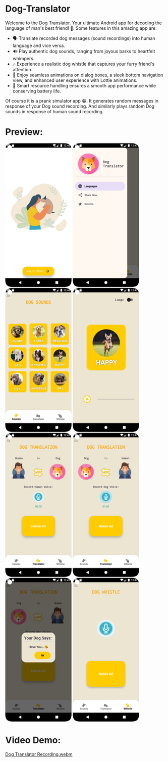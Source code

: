 # Dog-Translator
Welcome to the Dog Translator. Your ultimate Android app for decoding the language of man's best friend! 🐶. Some features in this amazing app are:

* 🗣️ Translate recorded dog messages (sound recordings) into human language and vice versa.
* 🔊 Play authentic dog sounds, ranging from joyous barks to heartfelt whimpers.
* 🎶 Experience a realistic dog whistle that captures your furry friend's attention.
* 🎉 Enjoy seamless animations on dialog boxes, a sleek bottom navigation view, and enhanced user experience with Lottie animations.
* 🚀 Smart resource handling ensures a smooth app performance while conserving battery life.

Of course it is a prank simulator app 😁. It generates random messages in response of your Dog sound recording. And similarly plays random Dog sounds in response of human sound recording.

# Preview:

<div>
  <img src="https://github.com/meemanali/Dog-Translator/blob/main/Dog%20Translator%201.png" alt="Dog translator 1" width="210">
  <img src="https://github.com/meemanali/Dog-Translator/blob/main/Dog%20Translator%202.png" alt="Dog translator 2" width="210">
  <img src="https://github.com/meemanali/Dog-Translator/blob/main/Dog%20Translator%203.png" alt="Dog translator 3" width="210">
  <img src="https://github.com/meemanali/Dog-Translator/blob/main/Dog%20Translator%204.png" alt="Dog translator 4" width="210">
  <img src="https://github.com/meemanali/Dog-Translator/blob/main/Dog%20Translator%205.png" alt="Dog translator 5" width="210">
  <img src="https://github.com/meemanali/Dog-Translator/blob/main/Dog%20Translator%206.png" alt="Dog translator 6" width="210">
  <img src="https://github.com/meemanali/Dog-Translator/blob/main/Dog%20Translator%207.png" alt="Dog translator 7" width="210">
  <img src="https://github.com/meemanali/Dog-Translator/blob/main/Dog%20Translator%208.png" alt="Dog translator 8" width="210">
</div>


# Video Demo:


[Dog Translator Recording.webm](https://github.com/meemanali/Dog-Translator/assets/120294764/d5a2c284-a44d-4326-b709-740d2eac7859)

